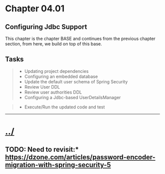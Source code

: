 # Chapter 04.01

## Configuring Jdbc Support
This chapter is the chapter BASE and continues from the previous chapter section, from here, we build on top of this base.

## Tasks

> * Updating project dependencies
> * Configuring an embedded database
> * Update the default user schema of Spring Security
> * Review User DDL
> * Review user authorities DDL
> * Configuring a Jdbc-based UserDetailsManager

> * Execute/Run the updated code and test


---

# [../](../README.md)


## TODO: Need to revisit:* https://dzone.com/articles/password-encoder-migration-with-spring-security-5


